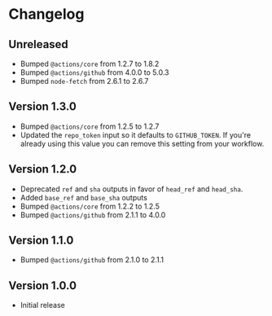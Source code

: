 # Changelog

## Unreleased

- Bumped `@actions/core` from 1.2.7 to 1.8.2
- Bumped `@actions/github` from 4.0.0 to 5.0.3
- Bumped `node-fetch` from 2.6.1 to 2.6.7

## Version 1.3.0

- Bumped `@actions/core` from 1.2.5 to 1.2.7
- Updated the `repo_token` input so it defaults to `GITHUB_TOKEN`. If you're already using this value you can remove this setting from your workflow.

## Version 1.2.0

- Deprecated `ref` and `sha` outputs in favor of `head_ref` and `head_sha`.
- Added `base_ref` and `base_sha` outputs
- Bumped `@actions/core` from 1.2.2 to 1.2.5
- Bumped `@actions/github` from 2.1.1 to 4.0.0

## Version 1.1.0

- Bumped `@actions/github` from 2.1.0 to 2.1.1

## Version 1.0.0

- Initial release
